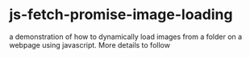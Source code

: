 # js-fetch-promise-image-loading

a demonstration of how to dynamically load images from a folder on a webpage using javascript.
More details to follow
